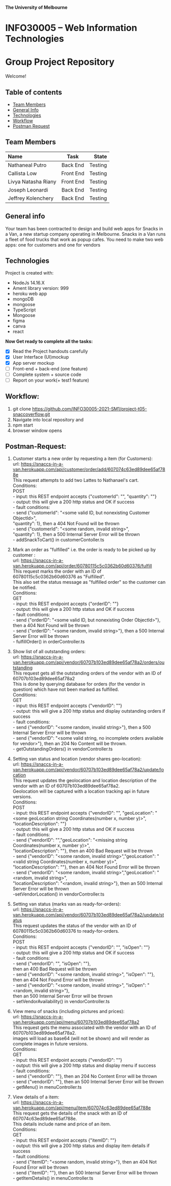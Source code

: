 **The University of Melbourne**
# INFO30005 – Web Information Technologies

# Group Project Repository

Welcome!

## Table of contents
* [Team Members](#team-members)
* [General Info](#general-info)
* [Technologies](#technologies)
* [Workflow](#Workflow)
* [Postman Request](#Postman-Request)

## Team Members

| Name | Task | State |
| :---         |     :---:      |          ---: |
| Nathaneal Putro  | Back End     |  Testing |
| Callista Low   | Front End      |  Testing |
| Livya Natasha Riany    | Front End      |  Testing |
| Joseph Leonardi   | Back End  | Testing |
| Jeffrey Kolenchery  | Back End  | Testing |

## General info
Your team has been contracted to design and build web apps for Snacks in a Van, a new startup company operating in Melbourne. Snacks in a Van runs a fleet of food trucks that work as popup cafes. You need to make two web apps: one for customers and one for vendors


## Technologies
Project is created with:
* NodeJs 14.16.X
* Ament library version: 999
* heroku web app
* mongoDB 
* mongoose
* TypeScript
* Mongoose
* figma
* canva
* react


**Now Get ready to complete all the tasks:**

- [x] Read the Project handouts carefully
- [x] User Interface (UI)mockup
- [x] App server mockup
- [ ] Front-end + back-end (one feature)
- [ ] Complete system + source code
- [ ] Report on your work(+ test1 feature)

## Workflow: 
1) git clone https://github.com/INFO30005-2021-SM1/project-t05-snaccoverflow.git
2) Navigate into local repository and 
3) npm start
4) browser window opens

## Postman-Request:<br />

1) Customer starts a new order by requesting a item (for Customers):<br />
      url: https://snaccs-in-a-van.herokuapp.com/api/customer/order/add/607074c63ed89dee65af788e<br />
      This request attempts to add two Lattes to Nathanael's cart.<br />
      Conditions: <br />
        POST<br />
        - input: this REST endpoint accepts {"customerId": "<some Customer ObjectId>",
          "quantity": "<amount of item to add to the cart>"}<br />
        - output: this will give a 200 http status and OK if success<br />
        - fault conditions:<br />
          - send {"customerId": "<some valid ID, but nonexisting Customer ObjectId>", <br />
            "quantity": 1}, then a 404 Not Found will be thrown<br />
          - send {"customerId": "<some random, invalid string>", <br />
            "quantity": 1}, then a 500 Internal Server Error will be thrown<br />
        - addSnackToCart() in customerContoller.ts<br />

2) Mark an order as \"fulfilled\" i.e. the order is ready to be picked up by customer :<br />
      url: https://snaccs-in-a-van.herokuapp.com/api/order/60780115c5c0362b60d60376/fulfill<br />
      This request marks the order with an ID of 60780115c5c0362b60d60376 as \"Fulfilled\".<br />
      This also set the status message as "fulfilled order" so the customer can be notified.<br />
      Conditions: <br />
        GET<br />
        - input: this REST endpoint accepts {"orderID": "<some Order ObjectId associated with Vendor>"}<br />
        - output: this will give a 200 http status and OK if success<br />
        - fault conditions:<br />
          - send {"orderID": "<some valid ID, but nonexisting Order ObjectId>"}, then a 404 Not Found will be thrown<br />
          - send {"orderID": "<some random, invalid string>"}, then a 500 Internal Server Error will be thrown<br />
        - fulfillOrder() in orderController.ts<br />

3) Show list of all outstanding orders:<br />
      url: https://snaccs-in-a-van.herokuapp.com/api/vendor/60707b103ed89dee65af78a2/orders/outstanding<br />
      This request gets all the outstanding orders of the vendor with an ID of 60707b103ed89dee65af78a2<br />
      This is done by querying database for orders (for the vendor in question) which have not been marked as fulfilled. <br />
      Conditions: <br />
        GET<br />
          - input: this REST endpoint accepts {"vendorID": "<some Vendor ObjectId>"}<br />
          - output: this will give a 200 http status and display outstanding orders if success<br />
          - fault conditions:<br />
            - send {"vendorID": "<some random, invalid string>"}, then a 500 Internal Server Error will be thrown<br />
            - send {"vendorID": "<some valid string, no incomplete orders available for vendor>"}, then an 204 No Content will be thrown.<br />
          - getOutstandingOrders() in vendorController.ts<br />

4) Setting van status and location (vendor shares geo-location):<br />
      url: https://snaccs-in-a-van.herokuapp.com/api/vendor/60707b103ed89dee65af78a2/update/location<br />
      This request updates the geolocation and location description of the vendor with an ID of 60707b103ed89dee65af78a2.<br />
      Geolocation will be captured with a location tracking api in future versions.<br />
      Conditions: <br />
        POST<br />
          - input: this REST endpoint accepts {"vendorID": "<some Vendor ObjectId>", "geoLocation": "<some geoLocation string Coordinates(number x, number y)>", <br />
            "locationDescription": "<some locationDescription string>"}<br />
          - output: this will give a 200 http status and OK if success<br />
          - fault conditions:<br />
            - send {"vendorID": "<some valid string>","geoLocation": "<missing string Coordinates(number x, number y)>", <br />
              "locationDescription": "<missing string>"}, then an 400 Bad Request will be thrown<br />
            - send {"vendorID": "<some random, invalid string>","geoLocation": "<valid string Coordinates(number x, number y)>", <br />
              "locationDescription": "<valid string>"}, then an 404 Not Found Error will be thrown<br />
            - send {"vendorID": "<some random, invalid string>","geoLocation": "<random, invalid string>", <br />
              "locationDescription": "<random, invalid string>"}, then an 500 Internal Server Error will be thrown<br />
          -setVendorLocation() in vendorController.ts<br />

5) Setting van status (marks van as ready-for-orders):<br />
      url: https://snaccs-in-a-van.herokuapp.com/api/vendor/60707b103ed89dee65af78a2/update/status<br />
      This request updates the status of the vendor with an ID of 60780115c5c0362b60d60376 to ready-for-orders.<br />
      Conditions: <br />
        POST<br />
          - input: this REST endpoint accepts {"vendorID": "<some Vendor ObjectId>", "isOpen": "<some boolean>"}<br />
          - output: this will give a 200 http status and OK if success<br />
          - fault conditions:<br />
            - send {"vendorID": "<some valid string>", "isOpen": "<some invalid boolean>"},<br />
               then an 400 Bad Request will be thrown<br />
            - send {"vendorID": "<some random, invalid string>", "isOpen": "<some valid boolean>"}, <br />
              then an 404 Not Found Error will be thrown<br />
            - send {"vendorID": "<some random, invalid string>", "isOpen": "<random, invalid string>"}, <br />
              then an 500 Internal Server Error will be thrown<br />
          - setVendorAvailability() in vendorController.ts<br />

6) View menu of snacks (including pictures and prices):<br />
      url: https://snaccs-in-a-van.herokuapp.com/api/menu/60707b103ed89dee65af78a2<br />
      This request gets the menu associated with the vendor with an ID of 60707b103ed89dee65af78a2.<br />
      images will load as base64 (will not be shown) and will render as complete images in future versions.<br />
      Conditions: <br />
        GET<br />
          - input: this REST endpoint accepts {"vendorID": "<some Vendor ObjectId>"}<br />
          - output: this will give a 200 http status and display menu if success<br />
          - fault conditions:<br />
            - send {"vendorID": "<some valid string but no menu available>"}, then an 204 No Content Error will be thrown<br />
            - send {"vendorID": "<some invalid string>"}, then an 500 Internal Server Error will be thrown<br />
          - getMenu() in menuController.ts<br />

7) View details of a item:<br />
      url: https://snaccs-in-a-van.herokuapp.com/api/menu/item/607074c63ed89dee65af788e<br />
      This request gets the details of the snack with an ID of 607074c63ed89dee65af788e.<br />
      This details include name and price of an item.<br />
      Conditions: <br />
        GET<br />
          - input: this REST endpoint accepts {"itemID": "<some Item ObjectId>"}<br />
          - output: this will give a 200 http status and display item details if success<br />
          - fault conditions:<br />
            - send {"itemID": "<some random, invalid string>"}, then an 404 Not Found Error will be thrown<br />
            - send {"itemID": "<some invalid string>"}, then an 500 Internal Server Error will be thrown<br />
          - getItemDetails() in menuController.ts<br />


